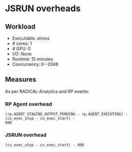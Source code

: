 # JSRUN overheads

## Workload
- Executable: stress
- \# cores: 1
- \# GPU: 0
- I/O: None
- Runtime: 15 minutes
- Concurrency: 0--2048

## Measures
As per RADICAL-Analytics and RP events:

### RP Agent overhead 
```
(rp.AGENT_STAGING_OUTPUT_PENDING - rp.AGENT_EXECUTING) - 
(cu_exec_stop - cu_exec_start) -
900
```

### JSRUN overhead 
```
(cu_exec_stop - cu_exec_start) - 900
```

